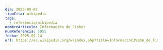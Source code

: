```yaml
---
dia: 2025-08-02
tipoCita: Wikipedia
tags:
  - referencia/wikipedia
nombreArticulo: Información de Fisher
numReferencia: 1055
fecha: 2025-02-14
url: https://es.wikipedia.org/w/index.php?title=Informaci%C3%B3n_de_Fisher&oldid=165404017
---
```

